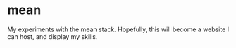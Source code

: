# mean
My experiments with the mean stack.  Hopefully, this will become a website I can host, and display my skills.
